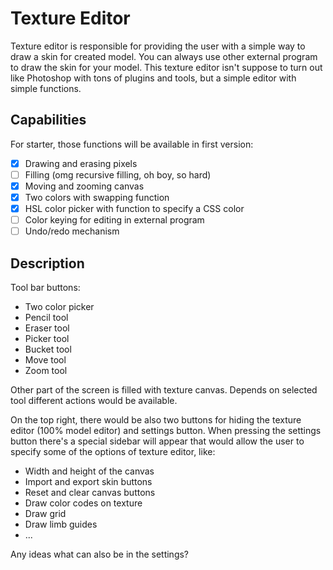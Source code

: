 # Texture Editor

Texture editor is responsible for providing the user with a simple way to 
draw a skin for created model. You can always use other external program to 
draw the skin for your model. This texture editor isn't suppose to turn out 
like Photoshop with tons of plugins and tools, but a simple editor with simple 
functions.

## Capabilities

For starter, those functions will be available in first version:

* [x] Drawing and erasing pixels
* [ ] Filling (omg recursive filling, oh boy, so hard)
* [x] Moving and zooming canvas
* [x] Two colors with swapping function
* [x] HSL color picker with function to specify a CSS color
* [ ] Color keying for editing in external program
* [ ] Undo/redo mechanism

## Description

Tool bar buttons:

* Two color picker
* Pencil tool
* Eraser tool
* Picker tool
* Bucket tool
* Move tool
* Zoom tool

Other part of the screen is filled with texture canvas. Depends on selected tool 
different actions would be available.

On the top right, there would be also two buttons for hiding the texture editor 
(100% model editor) and settings button. When pressing the settings button 
there's a special sidebar will appear that would allow the user to specify some 
of the options of texture editor, like:

* Width and height of the canvas
* Import and export skin buttons
* Reset and clear canvas buttons
* Draw color codes on texture
* Draw grid
* Draw limb guides
* ...

Any ideas what can also be in the settings?